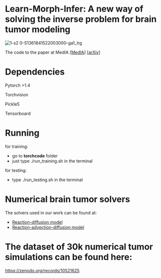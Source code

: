 # Learn-Morph-Infer: A new way of solving the inverse problem for brain tumor modeling 

![1-s2 0-S1361841522003000-ga1_lrg](https://user-images.githubusercontent.com/13185247/201695420-aab0fea8-fec3-47e9-98dc-e5f6c7d2d9ee.jpg)

The code to the paper at MedIA [[MedIA](https://t.co/R3IxrPrMFN)] [[arXiv](https://arxiv.org/abs/2111.04090)]   

# Dependencies
Pytorch >1.4

Torchvision

Pickle5

Tensorboard

# Running
for training:
- go to **torchcode** folder 
- just type ./run_training.sh in the terminal

for testing:
- type ./run_testing.sh in the terminal

# Numerical brain tumor solvers
The solvers used in our work can be found at:
- [Reaction-diffusion model](https://github.com/JanaLipkova/GliomaSolver) 
- [Reaction-advection-diffusion model](https://github.com/IvanEz/braintumorsolver)

# The dataset of 30k numerical tumor simulations can be found here:
https://zenodo.org/records/10521625

